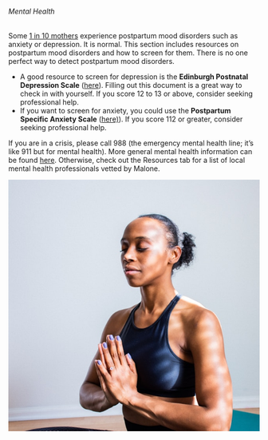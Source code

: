 ###### Mental Health

Some [1 in 10 mothers](https://www.cdc.gov/reproductivehealth/depression/index.htm) experience postpartum mood disorders such as anxiety or depression. It is normal. This section includes resources on postpartum mood disorders and how to screen for them. There is no one perfect way to detect postpartum mood disorders.

- A good resource to screen for depression is the **Edinburgh Postnatal Depression Scale** ([here](/markdown/weeks/pdf/EPDSQuestionnaireApril2013.pdf)). Filling out this document is a great way to check in with yourself. If you score 12 to 13 or above, consider seeking professional help.
- If you want to screen for anxiety, you could use the **Postpartum Specific Anxiety Scale** ([here)]()). If you score 112 or greater, consider seeking professional help.

If you are in a crisis, please call 988 (the emergency mental health line; it’s like 911 but for mental health). More general mental health information can be found [here](/markdown/modules/mental-health). Otherwise, check out the Resources tab for a list of local mental health professionals vetted by Malone. 

![Mindfullness Photo](/markdown/weeks/images/Mindfulness-Yoga-Photo.jpg)
